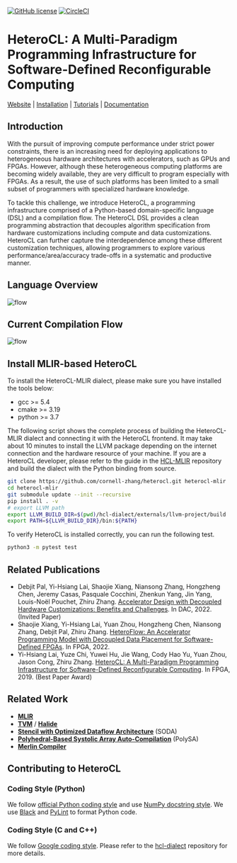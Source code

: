 <!--- Copyright HeteroCL authors. All Rights Reserved. -->
<!--- SPDX-License-Identifier: Apache-2.0  -->




[![GitHub license](https://dmlc.github.io/img/apache2.svg)](./LICENSE)
[![CircleCI](https://circleci.com/gh/cornell-zhang/heterocl/tree/main.svg?style=svg&circle-token=2b5ee9faf30b94aac41b61032d03e4654a65079d)](https://circleci.com/gh/cornell-zhang/heterocl/tree/main)

HeteroCL: A Multi-Paradigm Programming Infrastructure for Software-Defined Reconfigurable Computing
===================================================================================================

[Website](http://heterocl.csl.cornell.edu/web/index.html) | [Installation](https://cornell-zhang.github.io/heterocl/setup/index.html) | [Tutorials](https://cornell-zhang.github.io/heterocl/index.html) | [Documentation](https://cornell-zhang.github.io/heterocl/index.html)

## Introduction

With the pursuit of improving compute performance under strict power constraints, there is an increasing need for deploying applications to heterogeneous hardware architectures with accelerators, such as GPUs and FPGAs. However, although these heterogeneous computing platforms are becoming widely available, they are very difficult to program especially with FPGAs. As a result, the use of such platforms has been limited to a small subset of programmers with specialized hardware knowledge.

To tackle this challenge, we introduce HeteroCL, a programming infrastructure comprised of a Python-based domain-specific language (DSL) and a compilation flow. 
The HeteroCL DSL provides a clean programming abstraction that decouples algorithm specification from hardware customizations including compute and data customizations. HeteroCL can further capture the interdependence among these different customization techniques, allowing programmers to explore various performance/area/accuracy trade-offs in a systematic and productive manner. 
<!-- In addition, our framework currently provides two advanced domain-specific optimizations with stencil analysis and systolic array generation, which produce highly efficient microarchitectures for accelerating popular workloads from image processing and deep learning domains. -->

## Language Overview

![flow](docs/lang_overview.png)

## Current Compilation Flow

![flow](docs/compile_flow_mlir.png)

## Install MLIR-based HeteroCL
To install the HeteroCL-MLIR dialect, please make sure you have installed the tools below:

- gcc >= 5.4
- cmake >= 3.19
- python >= 3.7

The following script shows the complete process of building the HeteroCL-MLIR dialect and connecting it with the HeteroCL frontend. It may take about 10 minutes to install the LLVM package depending on the internet connection and the hardware resource of your machine. If you are a HeteroCL developer, please refer to the guide in the [HCL-MLIR](https://github.com/cornell-zhang/hcl-dialect) repository and build the dialect with the Python binding from source.

```bash
git clone https://github.com/cornell-zhang/heterocl.git heterocl-mlir
cd heterocl-mlir
git submodule update --init --recursive
pip install . -v
# export LLVM path
export LLVM_BUILD_DIR=$(pwd)/hcl-dialect/externals/llvm-project/build
export PATH=${LLVM_BUILD_DIR}/bin:${PATH}
```

To verify HeteroCL is installed correctly, you can run the following test.

```bash
python3 -m pytest test
```


## Related Publications

* Debjit Pal, Yi-Hsiang Lai, Shaojie Xiang, Niansong Zhang, Hongzheng Chen, Jeremy Casas, Pasquale Cocchini, Zhenkun Yang, Jin Yang, Louis-Noël Pouchet, Zhiru Zhang. [Accelerator Design with Decoupled Hardware Customizations: Benefits and Challenges](https://www.csl.cornell.edu/~zhiruz/pdfs/hcl-invited-dac2022.pdf). In DAC, 2022. (Invited Paper)
* Shaojie Xiang, Yi-Hsiang Lai, Yuan Zhou, Hongzheng Chen, Niansong Zhang, Debjit Pal, Zhiru Zhang. [HeteroFlow: An Accelerator Programming Model with Decoupled Data Placement for Software-Defined FPGAs](https://www.csl.cornell.edu/~zhiruz/pdfs/heteroflow-fpga2022.pdf). In FPGA, 2022.
* Yi-Hsiang Lai, Yuze Chi, Yuwei Hu, Jie Wang, Cody Hao Yu, Yuan Zhou, Jason Cong, Zhiru Zhang. [HeteroCL: A Multi-Paradigm Programming Infrastructure for Software-Defined Reconfigurable Computing](https://www.csl.cornell.edu/~zhiruz/pdfs/heterocl-fpga2019.pdf). In FPGA, 2019. (Best Paper Award)

## Related Work

* **[MLIR](https://arxiv.org/pdf/2002.11054.pdf)**
* **[TVM](https://tvm.ai)** / **[Halide](https://halide-lang.org)**
* **[Stencil with Optimized Dataflow Architecture](https://vast.cs.ucla.edu/~chiyuze/pub/iccad18.pdf)** (SODA)
* **[Polyhedral-Based Systolic Array Auto-Compilation](http://cadlab.cs.ucla.edu/~jaywang/papers/iccad18-polysa.pdf)** (PolySA)
* **[Merlin Compiler](https://www.falconcomputing.com/merlin-fpga-compiler/)**


## Contributing to HeteroCL

### Coding Style (Python)

We follow [official Python coding style](https://www.python.org/dev/peps/pep-0008/#descriptive-naming-styles) and use [NumPy docstring style](https://numpydoc.readthedocs.io/en/latest/format.html#other-points-to-keep-in-mind). We use [Black](https://pypi.org/project/black/) and [PyLint](https://pylint.readthedocs.io/) to format Python code.

### Coding Style (C and C++)

We follow [Google coding style](https://google.github.io/styleguide/cppguide.htm). Please refer to the [hcl-dialect](https://github.com/cornell-zhang/hcl-dialect) repository for more details.
